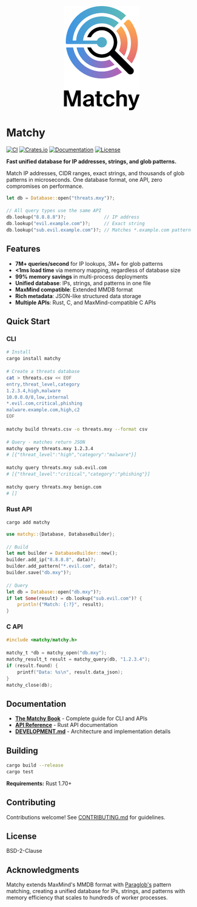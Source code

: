<p align="center">
  <picture>
    <source media="(prefers-color-scheme: dark)" srcset="book/theme/logo-dark.svg">
    <source media="(prefers-color-scheme: light)" srcset="book/theme/logo-light.svg">
    <img alt="Matchy Logo" src="book/theme/logo-light.svg" width="200">
  </picture>
</p>

# Matchy

[![CI](https://github.com/sethhall/matchy/actions/workflows/ci.yml/badge.svg)](https://github.com/sethhall/matchy/actions/workflows/ci.yml)
[![Crates.io](https://img.shields.io/crates/v/matchy.svg)](https://crates.io/crates/matchy)
[![Documentation](https://docs.rs/matchy/badge.svg)](https://docs.rs/matchy)
[![License](https://img.shields.io/badge/license-BSD--2--Clause-blue.svg)](LICENSE)

**Fast unified database for IP addresses, strings, and glob patterns.**

Match IP addresses, CIDR ranges, exact strings, and thousands of glob patterns in microseconds. One database format, one API, zero compromises on performance.

```rust
let db = Database::open("threats.mxy")?;

// All query types use the same API
db.lookup("8.8.8.8")?;              // IP address
db.lookup("evil.example.com")?;     // Exact string
db.lookup("sub.evil.example.com")?; // Matches *.example.com pattern
```

## Features

- **7M+ queries/second** for IP lookups, 3M+ for glob patterns
- **<1ms load time** via memory mapping, regardless of database size
- **99% memory savings** in multi-process deployments
- **Unified database**: IPs, strings, and patterns in one file
- **MaxMind compatible**: Extended MMDB format
- **Rich metadata**: JSON-like structured data storage
- **Multiple APIs**: Rust, C, and MaxMind-compatible C APIs

## Quick Start

### CLI

```bash
# Install
cargo install matchy

# Create a threats database
cat > threats.csv << EOF
entry,threat_level,category
1.2.3.4,high,malware
10.0.0.0/8,low,internal
*.evil.com,critical,phishing
malware.example.com,high,c2
EOF

matchy build threats.csv -o threats.mxy --format csv

# Query - matches return JSON
matchy query threats.mxy 1.2.3.4
# [{"threat_level":"high","category":"malware"}]

matchy query threats.mxy sub.evil.com
# [{"threat_level":"critical","category":"phishing"}]

matchy query threats.mxy benign.com
# []
```

### Rust API

```bash
cargo add matchy
```

```rust
use matchy::{Database, DatabaseBuilder};

// Build
let mut builder = DatabaseBuilder::new();
builder.add_ip("8.8.8.8", data)?;
builder.add_pattern("*.evil.com", data)?;
builder.save("db.mxy")?;

// Query
let db = Database::open("db.mxy")?;
if let Some(result) = db.lookup("sub.evil.com")? {
    println!("Match: {:?}", result);
}
```

### C API

```c
#include <matchy/matchy.h>

matchy_t *db = matchy_open("db.mxy");
matchy_result_t result = matchy_query(db, "1.2.3.4");
if (result.found) {
    printf("Data: %s\n", result.data_json);
}
matchy_close(db);
```

## Documentation

- **[The Matchy Book](https://sethhall.github.io/matchy/introduction.html)** - Complete guide for CLI and APIs
- **[API Reference](https://docs.rs/matchy)** - Rust API documentation
- **[DEVELOPMENT.md](DEVELOPMENT.md)** - Architecture and implementation details

## Building

```bash
cargo build --release
cargo test
```

**Requirements:** Rust 1.70+

## Contributing

Contributions welcome! See [CONTRIBUTING.md](CONTRIBUTING.md) for guidelines.

## License

BSD-2-Clause

## Acknowledgments

Matchy extends MaxMind's MMDB format with [Paraglob's](https://github.com/zeek/paraglob) pattern matching, creating a unified database for IPs, strings, and patterns with memory efficiency that scales to hundreds of worker processes.

